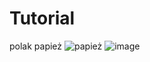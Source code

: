 # Tutorial
polak papież
![papież](https://user-images.githubusercontent.com/125651230/219613828-3ff248b2-fb8a-4a04-923f-39fb96df554f.jpg)
![image](https://user-images.githubusercontent.com/125651230/219614417-fc2d057f-de25-4a05-bcf5-327130353549.png)
